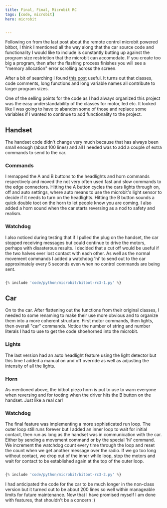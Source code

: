 ```yaml
---
title: Final, Final, Microbit RC
tags: [code, microbit]
hero: microbit


---
```


Following on from the last post about the remote control microbit powered bitbot, I think I mentioned all the way along that the car source code
and functionality I would like to include is constantly butting up against the program size restriction that the microbit can accomodate. If you
create too big a program, then after the flashing process finishes you will see a "memory allocation" error scrolling across the screen.

After a bit of searching I found <a href="http://docs.micropython.org/en/latest/reference/constrained.html">this post</a> useful. It turns out that
classes, code comments, long functions and long variable names all contribute to larger program sizes.

One of the selling points for the code as I had always organized this project was the easy understandability of the classes for motor, led etc. It
looked like I was going to have to abandon some of those and replace some variables if I wanted to continue to add functionality to the project.

## Handset

The handset code didn't change very much because that has always been small enough (about 100 lines) and all I needed was to add a couple of extra commands
to send to the car.

### Commands

I remapped the A and B buttons to the headlights and horn commands respectively and moved the not very often used fast and slow commands to the
edge connectors. Hitting the A button cycles the cars lights through on, off and auto settings, where auto means to use the microbit's light sensor to
decide if it needs to turn on the headlights. Hitting the B button sounds a quick double toot on the horn to let people know you are coming. I also added
a horn sound when the car starts reversing as a nod to safety and realism.

### Watchdog

I also noticed during testing that if I pulled the plug on the handset, the car stopped receiving messages but could continue to drive the motors, perhaps
with disasterous results. I decided that a cut off would be useful if the two halves ever lost contact with each other. As well as the normal movement
commands I added a watchdog 'hi' to send out to the car approximately every 5 seconds even when no control commands are being sent.

```python

{% include 'code/python/microbit/bitbot-rc3-1.py' %}

```

## Car

On to the car. After flattening out the functions from their original classes, I needed to some renaming to make their use more obvious and to
organize them into a more coherent structure. First motor commands, then lights, then overall "car" commands. Notice the number of string and number
literals I had to use to get the code shoehorned into the microbit.

### Lights

The last version had an auto headlight feature using the light detector but this time I added a manual on and off override as well as adjusting the
intensity of all the lights.

### Horn

As mentioned above, the bitbot piezo horn is put to use to warn everyone when reversing and for tooting when the driver hits the B button on the handset.
Just like a real car!

### Watchdog

The final feature was implementing a more sophisticated run loop. The outer loop still runs forever but I added an inner loop to wait for initial contact, then run as long as the handset was in communication with the car. Either by sending a movement command or by the special 'hi' command. We increment the watchdog count every time through the loop and reset the count when we get another message over the radio. If we go too long without contact, we drop out of the
inner while loop, stop the motors and wait for contact to be established again at the top of the outer loop.

```python

{% include 'code/python/microbit/bitbot-rc3-2.py' %}

```

I had anticipated the code for the car to be much longer in the non-class version but it turned out to be about 200 lines so well within manageable
limits for future maintenance. Now that I have promised myself I am done with features, that shouldn't be a concern :)
